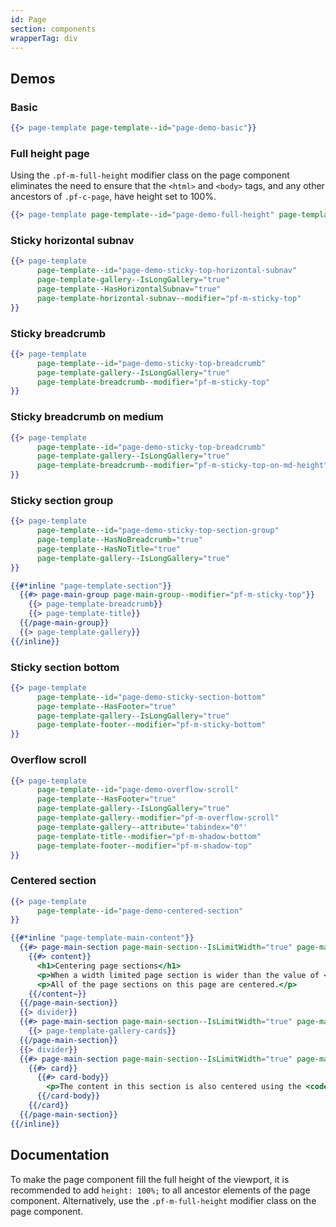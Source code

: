 ```yaml
---
id: Page
section: components
wrapperTag: div
---
```


## Demos

### Basic
```hbs isFullscreen
{{> page-template page-template--id="page-demo-basic"}}
```

### Full height page
Using the `.pf-m-full-height` modifier class on the page component eliminates the need to ensure that the `<html>` and `<body>` tags, and any other ancestors of `.pf-c-page`, have height set to 100%.
```hbs isFullscreen isBeta
{{> page-template page-template--id="page-demo-full-height" page-template--modifier="pf-m-full-height"}}
```

### Sticky horizontal subnav
```hbs isFullscreen
{{> page-template
      page-template--id="page-demo-sticky-top-horizontal-subnav"
      page-template-gallery--IsLongGallery="true"
      page-template--HasHorizontalSubnav="true"
      page-template-horizontal-subnav--modifier="pf-m-sticky-top"
}}
```

### Sticky breadcrumb
```hbs isFullscreen
{{> page-template
      page-template--id="page-demo-sticky-top-breadcrumb"
      page-template-gallery--IsLongGallery="true"
      page-template-breadcrumb--modifier="pf-m-sticky-top"
}}
```

### Sticky breadcrumb on medium
```hbs isFullscreen isBeta
{{> page-template
      page-template--id="page-demo-sticky-top-breadcrumb"
      page-template-gallery--IsLongGallery="true"
      page-template-breadcrumb--modifier="pf-m-sticky-top-on-md-height"
}}
```

### Sticky section group
```hbs isFullscreen
{{> page-template
      page-template--id="page-demo-sticky-top-section-group"
      page-template--HasNoBreadcrumb="true"
      page-template--HasNoTitle="true"
      page-template-gallery--IsLongGallery="true"
}}

{{#*inline "page-template-section"}}
  {{#> page-main-group page-main-group--modifier="pf-m-sticky-top"}}
    {{> page-template-breadcrumb}}
    {{> page-template-title}}
  {{/page-main-group}}
  {{> page-template-gallery}}
{{/inline}}
```

### Sticky section bottom
```hbs isFullscreen
{{> page-template
      page-template--id="page-demo-sticky-section-bottom"
      page-template--HasFooter="true"
      page-template-gallery--IsLongGallery="true"
      page-template-footer--modifier="pf-m-sticky-bottom"
}}
```

### Overflow scroll
```hbs isFullscreen
{{> page-template
      page-template--id="page-demo-overflow-scroll"
      page-template--HasFooter="true"
      page-template-gallery--IsLongGallery="true"
      page-template-gallery--modifier="pf-m-overflow-scroll"
      page-template-gallery--attribute='tabindex="0"'
      page-template-title--modifier="pf-m-shadow-bottom"
      page-template-footer--modifier="pf-m-shadow-top"
}}
```

### Centered section
```hbs isFullscreen
{{> page-template
      page-template--id="page-demo-centered-section"
}}

{{#*inline "page-template-main-content"}}
  {{#> page-main-section page-main-section--IsLimitWidth="true" page-main-section--modifier="pf-m-align-center pf-m-light"}}
    {{#> content}}
      <h1>Centering page sections</h1>
      <p>When a width limited page section is wider than the value of <code>--pf-c-page--section--m-limit-width--MaxWidth</code>, the section will be centered in the main section.</p>
      <p>All of the page sections on this page are centered.</p>
    {{/content~}}
  {{/page-main-section}}
  {{> divider}}
  {{#> page-main-section page-main-section--IsLimitWidth="true" page-main-section--modifier="pf-m-align-center"}}
    {{> page-template-gallery-cards}}
  {{/page-main-section}}
  {{> divider}}
  {{#> page-main-section page-main-section--IsLimitWidth="true" page-main-section--modifier="pf-m-align-center pf-u-text-align-center"}}
    {{#> card}}
      {{#> card-body}}
        <p>The content in this section is also centered using the <code>.pf-u-text-align-center</code> utility class.</p>
      {{/card-body}}
    {{/card}}
  {{/page-main-section}}
{{/inline}}
```

## Documentation
To make the page component fill the full height of the viewport, it is recommended to add `height: 100%;` to all ancestor elements of the page component. Alternatively, use the `.pf-m-full-height` modifier class on the page component.
